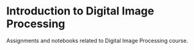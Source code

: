 # Introduction to Digital Image Processing
Assignments and notebooks related to Digital Image Processing course.